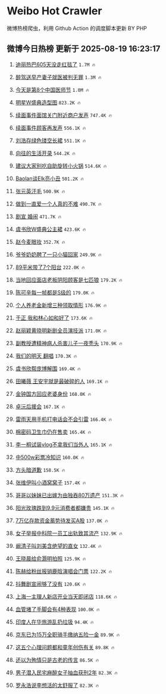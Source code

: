 # Weibo Hot Crawler 



微博热榜爬虫，利用 Github Action 的调度脚本更新 BY PHP 


## 微博今日热榜 更新于 2025-08-19 16:23:17 
1. [迪丽热巴605天没走红毯了](https://s.weibo.com/weibo?q=%23%E8%BF%AA%E4%B8%BD%E7%83%AD%E5%B7%B4605%E5%A4%A9%E6%B2%A1%E8%B5%B0%E7%BA%A2%E6%AF%AF%E4%BA%86%23&t=31&band_rank=1&Refer=top) `1.7M 🔥` 

1. [醉驾送早产妻子就医被判无罪](https://s.weibo.com/weibo?q=%23%E9%86%89%E9%A9%BE%E9%80%81%E6%97%A9%E4%BA%A7%E5%A6%BB%E5%AD%90%E5%B0%B1%E5%8C%BB%E8%A2%AB%E5%88%A4%E6%97%A0%E7%BD%AA%23&t=31&band_rank=2&Refer=top) `1.3M 🔥` 

1. [今天是第8个中国医师节](https://s.weibo.com/weibo?q=%23%E4%BB%8A%E5%A4%A9%E6%98%AF%E7%AC%AC8%E4%B8%AA%E4%B8%AD%E5%9B%BD%E5%8C%BB%E5%B8%88%E8%8A%82%23&t=31&band_rank=3&Refer=top) `1.0M 🔥` 

1. [明星W盛典造型图](https://s.weibo.com/weibo?q=%23%E6%98%8E%E6%98%9FW%E7%9B%9B%E5%85%B8%E9%80%A0%E5%9E%8B%E5%9B%BE%23&t=31&band_rank=4&Refer=top) `823.2K 🔥` 

1. [续面事件面馆关门附近商户发声](https://s.weibo.com/weibo?q=%23%E7%BB%AD%E9%9D%A2%E4%BA%8B%E4%BB%B6%E9%9D%A2%E9%A6%86%E5%85%B3%E9%97%A8%E9%99%84%E8%BF%91%E5%95%86%E6%88%B7%E5%8F%91%E5%A3%B0%23&t=31&band_rank=5&Refer=top) `747.4K 🔥` 

1. [续面事件顾客再发声](https://s.weibo.com/weibo?q=%23%E7%BB%AD%E9%9D%A2%E4%BA%8B%E4%BB%B6%E9%A1%BE%E5%AE%A2%E5%86%8D%E5%8F%91%E5%A3%B0%23&t=31&band_rank=6&Refer=top) `556.1K 🔥` 

1. [刘浩存绿色镂空长裙](https://s.weibo.com/weibo?q=%23%E5%88%98%E6%B5%A9%E5%AD%98%E7%BB%BF%E8%89%B2%E9%95%82%E7%A9%BA%E9%95%BF%E8%A3%99%23&t=31&band_rank=7&Refer=top) `551.1K 🔥` 

1. [向往的生活开录](https://s.weibo.com/weibo?q=%23%E5%90%91%E5%BE%80%E7%9A%84%E7%94%9F%E6%B4%BB%E5%BC%80%E5%BD%95%23&t=31&band_rank=8&Refer=top) `544.2K 🔥` 

1. [建议大家别吃自助旋转小火锅](https://s.weibo.com/weibo?q=%E5%BB%BA%E8%AE%AE%E5%A4%A7%E5%AE%B6%E5%88%AB%E5%90%83%E8%87%AA%E5%8A%A9%E6%97%8B%E8%BD%AC%E5%B0%8F%E7%81%AB%E9%94%85&t=31&band_rank=9&Refer=top) `514.6K 🔥` 

1. [Baolan谈Elk亮小丑](https://s.weibo.com/weibo?q=%23Baolan%E8%B0%88Elk%E4%BA%AE%E5%B0%8F%E4%B8%91%23&t=31&band_rank=10&Refer=top) `501.2K 🔥` 

1. [张元英汗毛](https://s.weibo.com/weibo?q=%E5%BC%A0%E5%85%83%E8%8B%B1%E6%B1%97%E6%AF%9B&t=31&band_rank=11&Refer=top) `500.9K 🔥` 

1. [做到一直爱一个人真的不难](https://s.weibo.com/weibo?q=%E5%81%9A%E5%88%B0%E4%B8%80%E7%9B%B4%E7%88%B1%E4%B8%80%E4%B8%AA%E4%BA%BA%E7%9C%9F%E7%9A%84%E4%B8%8D%E9%9A%BE&t=31&band_rank=12&Refer=top) `490.7K 🔥` 

1. [剧宣 婚闹](https://s.weibo.com/weibo?q=%E5%89%A7%E5%AE%A3%20%E5%A9%9A%E9%97%B9&t=31&band_rank=13&Refer=top) `471.7K 🔥` 

1. [虞书欣W盛典公主裙](https://s.weibo.com/weibo?q=%23%E8%99%9E%E4%B9%A6%E6%AC%A3W%E7%9B%9B%E5%85%B8%E5%85%AC%E4%B8%BB%E8%A3%99%23&t=31&band_rank=14&Refer=top) `423.6K 🔥` 

1. [赵今麦眼妆](https://s.weibo.com/weibo?q=%23%E8%B5%B5%E4%BB%8A%E9%BA%A6%E7%9C%BC%E5%A6%86%23&t=31&band_rank=15&Refer=top) `352.7K 🔥` 

1. [爷爷奶奶聘了一只小猫回家](https://s.weibo.com/weibo?q=%23%E7%88%B7%E7%88%B7%E5%A5%B6%E5%A5%B6%E8%81%98%E4%BA%86%E4%B8%80%E5%8F%AA%E5%B0%8F%E7%8C%AB%E5%9B%9E%E5%AE%B6%23&t=31&band_rank=16&Refer=top) `249.9K 🔥` 

1. [89平米带了7个阳台](https://s.weibo.com/weibo?q=89%E5%B9%B3%E7%B1%B3%E5%B8%A6%E4%BA%867%E4%B8%AA%E9%98%B3%E5%8F%B0&t=31&band_rank=17&Refer=top) `222.0K 🔥` 

1. [当地回应面店老板阴阳顾客是七匹狼](https://s.weibo.com/weibo?q=%23%E5%BD%93%E5%9C%B0%E5%9B%9E%E5%BA%94%E9%9D%A2%E5%BA%97%E8%80%81%E6%9D%BF%E9%98%B4%E9%98%B3%E9%A1%BE%E5%AE%A2%E6%98%AF%E4%B8%83%E5%8C%B9%E7%8B%BC%23&t=31&band_rank=18&Refer=top) `179.2K 🔥` 

1. [陈可辛每一帧都是S级的](https://s.weibo.com/weibo?q=%23%E9%99%88%E5%8F%AF%E8%BE%9B%E6%AF%8F%E4%B8%80%E5%B8%A7%E9%83%BD%E6%98%AFS%E7%BA%A7%E7%9A%84%23&t=31&band_rank=19&Refer=top) `179.0K 🔥` 

1. [个人养老金新增三种领取情形](https://s.weibo.com/weibo?q=%23%E4%B8%AA%E4%BA%BA%E5%85%BB%E8%80%81%E9%87%91%E6%96%B0%E5%A2%9E%E4%B8%89%E7%A7%8D%E9%A2%86%E5%8F%96%E6%83%85%E5%BD%A2%23&t=31&band_rank=20&Refer=top) `176.9K 🔥` 

1. [于正 我和林心如和好了](https://s.weibo.com/weibo?q=%E4%BA%8E%E6%AD%A3%20%E6%88%91%E5%92%8C%E6%9E%97%E5%BF%83%E5%A6%82%E5%92%8C%E5%A5%BD%E4%BA%86&t=31&band_rank=21&Refer=top) `173.6K 🔥` 

1. [赵丽颖黄晓明新剧全员演技派](https://s.weibo.com/weibo?q=%23%E8%B5%B5%E4%B8%BD%E9%A2%96%E9%BB%84%E6%99%93%E6%98%8E%E6%96%B0%E5%89%A7%E5%85%A8%E5%91%98%E6%BC%94%E6%8A%80%E6%B4%BE%23&t=31&band_rank=22&Refer=top) `171.0K 🔥` 

1. [副教授遭精神病人杀害儿子一夜秃头](https://s.weibo.com/weibo?q=%23%E5%89%AF%E6%95%99%E6%8E%88%E9%81%AD%E7%B2%BE%E7%A5%9E%E7%97%85%E4%BA%BA%E6%9D%80%E5%AE%B3%E5%84%BF%E5%AD%90%E4%B8%80%E5%A4%9C%E7%A7%83%E5%A4%B4%23&t=31&band_rank=23&Refer=top) `170.9K 🔥` 

1. [我们的明天 翻唱](https://s.weibo.com/weibo?q=%E6%88%91%E4%BB%AC%E7%9A%84%E6%98%8E%E5%A4%A9%20%E7%BF%BB%E5%94%B1&t=31&band_rank=24&Refer=top) `170.3K 🔥` 

1. [虞书欣帮庞博解围](https://s.weibo.com/weibo?q=%23%E8%99%9E%E4%B9%A6%E6%AC%A3%E5%B8%AE%E5%BA%9E%E5%8D%9A%E8%A7%A3%E5%9B%B4%23&t=31&band_rank=25&Refer=top) `169.4K 🔥` 

1. [田曦薇 王安宇就是最破碎的人](https://s.weibo.com/weibo?q=%E7%94%B0%E6%9B%A6%E8%96%87%20%E7%8E%8B%E5%AE%89%E5%AE%87%E5%B0%B1%E6%98%AF%E6%9C%80%E7%A0%B4%E7%A2%8E%E7%9A%84%E4%BA%BA&t=31&band_rank=26&Refer=top) `169.1K 🔥` 

1. [金钟国方回应老婆身份](https://s.weibo.com/weibo?q=%23%E9%87%91%E9%92%9F%E5%9B%BD%E6%96%B9%E5%9B%9E%E5%BA%94%E8%80%81%E5%A9%86%E8%BA%AB%E4%BB%BD%23&t=31&band_rank=27&Refer=top) `168.0K 🔥` 

1. [卓沅后援会](https://s.weibo.com/weibo?q=%23%E5%8D%93%E6%B2%85%E5%90%8E%E6%8F%B4%E4%BC%9A%23&t=31&band_rank=28&Refer=top) `167.1K 🔥` 

1. [雷雨天用手机打电话会不会引雷](https://s.weibo.com/weibo?q=%23%E9%9B%B7%E9%9B%A8%E5%A4%A9%E7%94%A8%E6%89%8B%E6%9C%BA%E6%89%93%E7%94%B5%E8%AF%9D%E4%BC%9A%E4%B8%8D%E4%BC%9A%E5%BC%95%E9%9B%B7%23&t=31&band_rank=29&Refer=top) `166.4K 🔥` 

1. [棉密码卫生巾仍在售卖](https://s.weibo.com/weibo?q=%23%E6%A3%89%E5%AF%86%E7%A0%81%E5%8D%AB%E7%94%9F%E5%B7%BE%E4%BB%8D%E5%9C%A8%E5%94%AE%E5%8D%96%23&t=31&band_rank=30&Refer=top) `165.4K 🔥` 

1. [李一桐试装vlog不拿我们当外人](https://s.weibo.com/weibo?q=%E6%9D%8E%E4%B8%80%E6%A1%90%E8%AF%95%E8%A3%85vlog%E4%B8%8D%E6%8B%BF%E6%88%91%E4%BB%AC%E5%BD%93%E5%A4%96%E4%BA%BA&t=31&band_rank=31&Refer=top) `165.1K 🔥` 

1. [中500w彩票冷知识](https://s.weibo.com/weibo?q=%E4%B8%AD500w%E5%BD%A9%E7%A5%A8%E5%86%B7%E7%9F%A5%E8%AF%86&t=31&band_rank=32&Refer=top) `160.0K 🔥` 

1. [方头暗道歉](https://s.weibo.com/weibo?q=%23%E6%96%B9%E5%A4%B4%E6%9A%97%E9%81%93%E6%AD%89%23&t=31&band_rank=33&Refer=top) `158.5K 🔥` 

1. [张维伊叫小酒窝窝子](https://s.weibo.com/weibo?q=%E5%BC%A0%E7%BB%B4%E4%BC%8A%E5%8F%AB%E5%B0%8F%E9%85%92%E7%AA%9D%E7%AA%9D%E5%AD%90&t=31&band_rank=34&Refer=top) `157.4K 🔥` 

1. [哥哥以妹妹已出嫁为由独吞80万遗产](https://s.weibo.com/weibo?q=%23%E5%93%A5%E5%93%A5%E4%BB%A5%E5%A6%B9%E5%A6%B9%E5%B7%B2%E5%87%BA%E5%AB%81%E4%B8%BA%E7%94%B1%E7%8B%AC%E5%90%9E80%E4%B8%87%E9%81%97%E4%BA%A7%23&t=31&band_rank=35&Refer=top) `151.3K 🔥` 

1. [阳光玫瑰跌到9.9元消费者都嫌贵](https://s.weibo.com/weibo?q=%23%E9%98%B3%E5%85%89%E7%8E%AB%E7%91%B0%E8%B7%8C%E5%88%B09.9%E5%85%83%E6%B6%88%E8%B4%B9%E8%80%85%E9%83%BD%E5%AB%8C%E8%B4%B5%23&t=31&band_rank=36&Refer=top) `145.1K 🔥` 

1. [7万亿存款资金蓄势待发买A股](https://s.weibo.com/weibo?q=%237%E4%B8%87%E4%BA%BF%E5%AD%98%E6%AC%BE%E8%B5%84%E9%87%91%E8%93%84%E5%8A%BF%E5%BE%85%E5%8F%91%E4%B9%B0A%E8%82%A1%23&t=31&band_rank=37&Refer=top) `137.0K 🔥` 

1. [女子举报中科院一员工出轨致其流产](https://s.weibo.com/weibo?q=%23%E5%A5%B3%E5%AD%90%E4%B8%BE%E6%8A%A5%E4%B8%AD%E7%A7%91%E9%99%A2%E4%B8%80%E5%91%98%E5%B7%A5%E5%87%BA%E8%BD%A8%E8%87%B4%E5%85%B6%E6%B5%81%E4%BA%A7%23&t=31&band_rank=38&Refer=top) `132.9K 🔥` 

1. [阚清子叫刘美含绝望的直女](https://s.weibo.com/weibo?q=%E9%98%9A%E6%B8%85%E5%AD%90%E5%8F%AB%E5%88%98%E7%BE%8E%E5%90%AB%E7%BB%9D%E6%9C%9B%E7%9A%84%E7%9B%B4%E5%A5%B3&t=31&band_rank=39&Refer=top) `132.4K 🔥` 

1. [王晓晨给俞灏明拍照](https://s.weibo.com/weibo?q=%E7%8E%8B%E6%99%93%E6%99%A8%E7%BB%99%E4%BF%9E%E7%81%8F%E6%98%8E%E6%8B%8D%E7%85%A7&t=31&band_rank=40&Refer=top) `125.9K 🔥` 

1. [陈赫给粉丝报销鹿晗演唱会门票](https://s.weibo.com/weibo?q=%E9%99%88%E8%B5%AB%E7%BB%99%E7%B2%89%E4%B8%9D%E6%8A%A5%E9%94%80%E9%B9%BF%E6%99%97%E6%BC%94%E5%94%B1%E4%BC%9A%E9%97%A8%E7%A5%A8&t=31&band_rank=41&Refer=top) `122.2K 🔥` 

1. [抖舞剧宣闹够了没有](https://s.weibo.com/weibo?q=%E6%8A%96%E8%88%9E%E5%89%A7%E5%AE%A3%E9%97%B9%E5%A4%9F%E4%BA%86%E6%B2%A1%E6%9C%89&t=31&band_rank=42&Refer=top) `120.6K 🔥` 

1. [上海一主理人新店开业当天即闭店](https://s.weibo.com/weibo?q=%23%E4%B8%8A%E6%B5%B7%E4%B8%80%E4%B8%BB%E7%90%86%E4%BA%BA%E6%96%B0%E5%BA%97%E5%BC%80%E4%B8%9A%E5%BD%93%E5%A4%A9%E5%8D%B3%E9%97%AD%E5%BA%97%23&t=31&band_rank=43&Refer=top) `118.6K 🔥` 

1. [血管堵了手脚会有4种表现](https://s.weibo.com/weibo?q=%23%E8%A1%80%E7%AE%A1%E5%A0%B5%E4%BA%86%E6%89%8B%E8%84%9A%E4%BC%9A%E6%9C%894%E7%A7%8D%E8%A1%A8%E7%8E%B0%23&t=31&band_rank=44&Refer=top) `100.0K 🔥` 

1. [印度人在华旅游乱扔垃圾](https://s.weibo.com/weibo?q=%E5%8D%B0%E5%BA%A6%E4%BA%BA%E5%9C%A8%E5%8D%8E%E6%97%85%E6%B8%B8%E4%B9%B1%E6%89%94%E5%9E%83%E5%9C%BE&t=31&band_rank=45&Refer=top) `94.4K 🔥` 

1. [京东已为15万全职骑手缴纳五险一金](https://s.weibo.com/weibo?q=%23%E4%BA%AC%E4%B8%9C%E5%B7%B2%E4%B8%BA15%E4%B8%87%E5%85%A8%E8%81%8C%E9%AA%91%E6%89%8B%E7%BC%B4%E7%BA%B3%E4%BA%94%E9%99%A9%E4%B8%80%E9%87%91%23&t=31&band_rank=46&Refer=top) `89.9K 🔥` 

1. [这五个心理问题都和童年创伤有关](https://s.weibo.com/weibo?q=%23%E8%BF%99%E4%BA%94%E4%B8%AA%E5%BF%83%E7%90%86%E9%97%AE%E9%A2%98%E9%83%BD%E5%92%8C%E7%AB%A5%E5%B9%B4%E5%88%9B%E4%BC%A4%E6%9C%89%E5%85%B3%23&t=31&band_rank=47&Refer=top) `89.8K 🔥` 

1. [还以为殉情只是古老的传言](https://s.weibo.com/weibo?q=%E8%BF%98%E4%BB%A5%E4%B8%BA%E6%AE%89%E6%83%85%E5%8F%AA%E6%98%AF%E5%8F%A4%E8%80%81%E7%9A%84%E4%BC%A0%E8%A8%80&t=31&band_rank=48&Refer=top) `86.5K 🔥` 

1. [男子潜入民宅麻醉女子抽血获刑2年](https://s.weibo.com/weibo?q=%23%E7%94%B7%E5%AD%90%E6%BD%9C%E5%85%A5%E6%B0%91%E5%AE%85%E9%BA%BB%E9%86%89%E5%A5%B3%E5%AD%90%E6%8A%BD%E8%A1%80%E8%8E%B7%E5%88%912%E5%B9%B4%23&t=31&band_rank=49&Refer=top) `82.3K 🔥` 

1. [罗永浩说李想活的太舒服了](https://s.weibo.com/weibo?q=%E7%BD%97%E6%B0%B8%E6%B5%A9%E8%AF%B4%E6%9D%8E%E6%83%B3%E6%B4%BB%E7%9A%84%E5%A4%AA%E8%88%92%E6%9C%8D%E4%BA%86&t=31&band_rank=50&Refer=top) `82.3K 🔥` 

